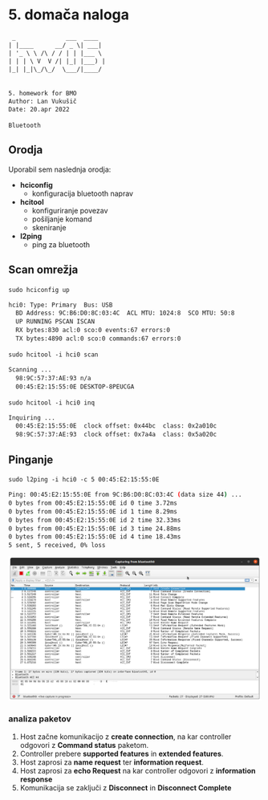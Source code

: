 
# 5. domača naloga

```
 _              ___  ____  
| |____      __/ _ \| ___| 
| '_ \ \ /\ / / | | |___ \ 
| | | \ V  V /| |_| |___) |
|_| |_|\_/\_/  \___/|____/ 
                           

5. homework for BMO
Author: Lan Vukušič
Date: 20.apr 2022

Bluetooth
```

## Orodja

Uporabil sem naslednja orodja:  

- **hciconfig**
  - konfiguracija bluetooth naprav
- **hcitool**
  - konfiguriranje povezav
  - pošiljanje komand
  - skeniranje
- **l2ping**
  - ping za bluetooth

## Scan omrežja

`sudo hciconfig up`

``` bash
hci0: Type: Primary  Bus: USB
  BD Address: 9C:B6:D0:8C:03:4C  ACL MTU: 1024:8  SCO MTU: 50:8
  UP RUNNING PSCAN ISCAN 
  RX bytes:830 acl:0 sco:0 events:67 errors:0
  TX bytes:4890 acl:0 sco:0 commands:67 errors:0
```

`sudo hcitool -i hci0 scan`

``` bash
Scanning ...
  98:9C:57:37:AE:93 n/a
  00:45:E2:15:55:0E DESKTOP-8PEUCGA
```

`sudo hcitool -i hci0 inq`

``` bash
Inquiring ...
  00:45:E2:15:55:0E  clock offset: 0x44bc  class: 0x2a010c
  98:9C:57:37:AE:93  clock offset: 0x7a4a  class: 0x5a020c
```

## Pinganje

`sudo l2ping -i hci0 -c 5 00:45:E2:15:55:0E`

``` bash
Ping: 00:45:E2:15:55:0E from 9C:B6:D0:8C:03:4C (data size 44) ...
0 bytes from 00:45:E2:15:55:0E id 0 time 3.72ms
0 bytes from 00:45:E2:15:55:0E id 1 time 8.29ms
0 bytes from 00:45:E2:15:55:0E id 2 time 32.33ms
0 bytes from 00:45:E2:15:55:0E id 3 time 24.88ms
0 bytes from 00:45:E2:15:55:0E id 4 time 18.43ms
5 sent, 5 received, 0% loss
```

![wireshark capture](wireshark01.png)

### analiza paketov

1. Host začne komunikacijo z **create connection**, na kar controller odgovori z **Command status** paketom.  
2. Controller prebere **supported features** in **extended features**.  
3. Host zaprosi za **name request** ter **information request**.  
4. Host zaprosi za **echo Request** na kar controller odgovori z **information response**  
5. Komunikacija se zaključi z **Disconnect** in **Disconnect Complete**  
